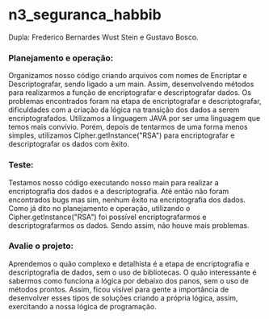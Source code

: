 # n3_seguranca_habbib

Dupla: Frederico Bernardes Wust Stein e Gustavo Bosco.

<h3>Planejamento e operação:</h3>

<p>Organizamos nosso código criando arquivos com nomes de Encriptar e Descriptografar, sendo ligado a um main.
Assim, desenvolvendo métodos para realizarmos a função de encriptografar e descriptografar dados. Os problemas encontrados foram na etapa
de encriptografar e descriptografar, dificuldades com a criação da lógica na transição dos dados a serem encriptografados. Utilizamos a linguagem 
JAVA por ser uma linguagem que temos mais convívio. Porém, depois de tentarmos de uma forma menos simples, utilizamos Cipher.getInstance("RSA")
para encriptografar e descriptografar os dados com êxito.</p>

<h3>Teste:</h3>

<p>Testamos nosso código executando nosso main para realizar a encriptografia dos dados e a descriptografia. Até então não foram encontrados bugs
mas sim, nenhum êxito na encriptografia dos dados. Como já dito no planejamento e operação, utilizando o Cipher.getInstance("RSA") foi possível
encriptografarmos e descriptografarmos os dados. Sendo assim, não houve mais problemas.</p>


<h3>Avalie o projeto:</h3>

<p>Aprendemos o quão complexo e detalhista é a etapa de encriptografia e descriptografia de dados, sem o uso de bibliotecas. O quão
interessante é sabermos como funciona a lógica por debaixo dos panos, sem o uso de métodos prontos. Assim, ficou visível para gente a importância
de desenvolver esses tipos de soluções criando a própria lógica, assim, exercitando a nossa lógica de programação.</p>
